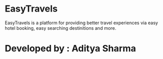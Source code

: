 # EasyTravels

EasyTravels is a platform for providing better travel experiences via easy hotel booking, easy searching destinitions and more.

# Developed by : Aditya Sharma